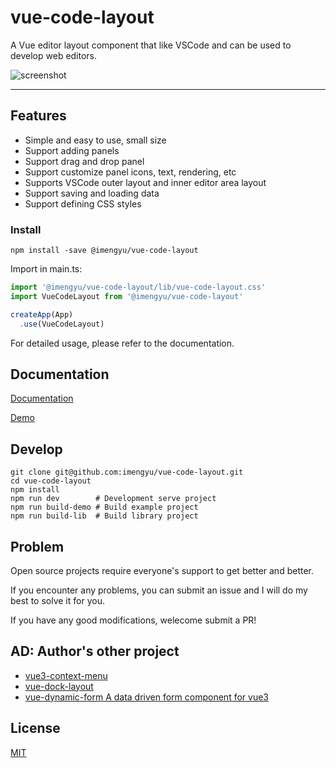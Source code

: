 
# vue-code-layout

A Vue editor layout component that like VSCode and can be used to develop web editors.

![screenshot](https://raw.githubusercontent.com/imengyu/vue-code-layout/main/screenshot/first.png)

---

## Features

* Simple and easy to use, small size
* Support adding panels
* Support drag and drop panel
* Support customize panel icons, text, rendering, etc
* Supports VSCode outer layout and inner editor area layout
* Support saving and loading data
* Support defining CSS styles

### Install

```
npm install -save @imengyu/vue-code-layout
```

Import in main.ts:

```js
import '@imengyu/vue-code-layout/lib/vue-code-layout.css'
import VueCodeLayout from '@imengyu/vue-code-layout'

createApp(App)
  .use(VueCodeLayout)  

```

For detailed usage, please refer to the documentation.

## Documentation

[Documentation](https://imengyu.top/pages/vue-code-layout-docs/)

[Demo](https://imengyu.top/pages/vue-code-layout-demo/)

## Develop

```shell
git clone git@github.com:imengyu/vue-code-layout.git
cd vue-code-layout
npm install
npm run dev        # Development serve project
npm run build-demo # Build example project
npm run build-lib  # Build library project
```

## Problem

Open source projects require everyone's support to get better and better.

If you encounter any problems, you can submit an issue and I will do my best to solve it for you.

If you have any good modifications, welecome submit a PR!

## AD: Author's other project

* [vue3-context-menu](https://github.com/imengyu/vue3-context-menu)
* [vue-dock-layout](https://github.com/imengyu/vue-dock-layout)
* [vue-dynamic-form A data driven form component for vue3](https://github.com/imengyu/vue-dynamic-form)

## License

[MIT](./LICENSE)
